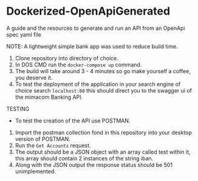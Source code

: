# Dockerized-OpenApiGenerated
A guide and the resources to generate and run an API from an OpenApi spec yaml file 

NOTE: A lightweight simple bank app was used to reduce build time. 

1. Clone repository into directory of choice.
2. In DOS CMD run the `docker-compose up` command.
3. The build will take around 3 - 4 minutes so go make yourself a coffee, you deserve it.
5. To test the deployment of the application in your search engine of choice search `localhost:80` this should direct you to the swagger ui of the mimacom Banking API.

TESTING 
- To test the creation of the API use POSTMAN.
1. Import the postman collection fond in this repository into your desktop version of POSTMAN.
2. Run the `Get Accounts` request.
3. The output should be a JSON object with an array called test within it, this array should contain 2 instances of the string iban. 
4. Along with the JSON output the response status should be 501 unimplemented. 

